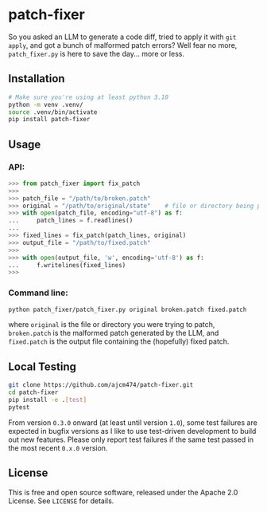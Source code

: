 # patch-fixer
So you asked an LLM to generate a code diff, tried to apply it with `git apply`, and got a bunch of malformed patch errors? Well fear no more, `patch_fixer.py` is here to save the day... more or less.

## Installation
```bash
# Make sure you're using at least python 3.10
python -m venv .venv/
source .venv/bin/activate
pip install patch-fixer
```

## Usage
### API:
```python
>>> from patch_fixer import fix_patch
>>>
>>> patch_file = "/path/to/broken.patch"
>>> original = "/path/to/original/state"    # file or directory being patched
>>> with open(patch_file, encoding="utf-8") as f:
...     patch_lines = f.readlines()
...     
>>> fixed_lines = fix_patch(patch_lines, original)
>>> output_file = "/path/to/fixed.patch"
>>>
>>> with open(output_file, 'w', encoding='utf-8') as f:
...     f.writelines(fixed_lines)
>>>
```
### Command line:
```bash
python patch_fixer/patch_fixer.py original broken.patch fixed.patch
```
where `original` is the file or directory you were trying to patch, 
`broken.patch` is the malformed patch generated by the LLM, 
and `fixed.patch` is the output file containing the (hopefully) fixed patch.

## Local Testing
```bash
git clone https://github.com/ajcm474/patch-fixer.git
cd patch-fixer
pip install -e .[test]
pytest
```
From version `0.3.0` onward (at least until version `1.0`), some test failures are expected
in bugfix versions as I like to use test-driven development to build out new features. 
Please only report test failures if the same test passed in the most recent `0.x.0` version.

## License

This is free and open source software, released under the Apache 2.0 License. See `LICENSE` for details.
